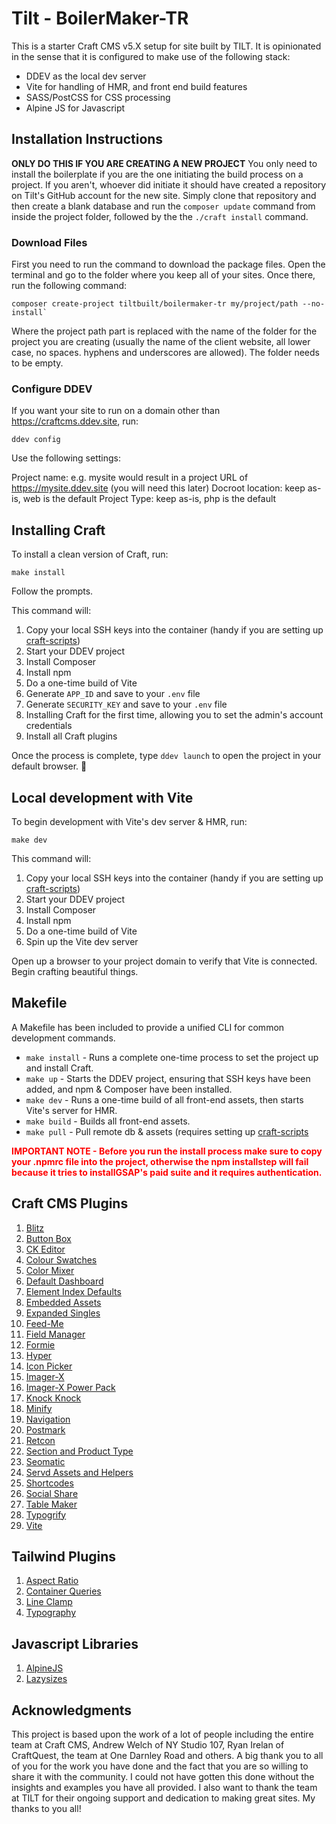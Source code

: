 # Tilt - BoilerMaker-TR 

This is a starter Craft CMS v5.X setup for site built by TILT. It is opinionated in the sense that it is configured to make use of the following stack:
* DDEV as the local dev server
* Vite for handling of HMR, and front end build features
* SASS/PostCSS for CSS processing
* Alpine JS for Javascript

## Installation Instructions

**ONLY DO THIS IF YOU ARE CREATING A NEW PROJECT** You only need to install the boilerplate if you are the one initiating the build process on a project. If you aren't, whoever did initiate it should have created a repository on Tilt's GitHub account for the new site. Simply clone that repository and then create a blank database and run the `composer update` command from inside the project folder, followed by the the `./craft install` command.

### Download Files

First you need to run the command to download the package files. Open the terminal and go to the folder where you keep all of your sites. Once there, run the following command:

```shell
composer create-project tiltbuilt/boilermaker-tr my/project/path --no-install`
```

Where the project path part is replaced with the name of the folder for the project you are creating (usually the name of the client website, all lower case, no spaces. hyphens and underscores are allowed). The folder needs to be empty.

### Configure DDEV

If you want your site to run on a domain other than https://craftcms.ddev.site, run:

```shell
ddev config
```

Use the following settings:

Project name: e.g. mysite would result in a project URL of https://mysite.ddev.site (you will need this later)
Docroot location: keep as-is, web is the default
Project Type: keep as-is, php is the default

## Installing Craft

To install a clean version of Craft, run:

```shell
make install
```

Follow the prompts.

This command will:

1. Copy your local SSH keys into the container (handy if you are setting up [craft-scripts](https://github.com/nystudio107/craft-scripts/))
2. Start your DDEV project
3. Install Composer
4. Install npm
5. Do a one-time build of Vite
6. Generate `APP_ID` and save to your `.env` file
7. Generate `SECURITY_KEY` and save to your `.env` file
8. Installing Craft for the first time, allowing you to set the admin's account credentials
9. Install all Craft plugins

Once the process is complete, type `ddev launch` to open the project in your default browser. 🚀

## Local development with Vite

To begin development with Vite's dev server & HMR, run:

```shell
make dev
```

This command will:

1. Copy your local SSH keys into the container (handy if you are setting up [craft-scripts](https://github.com/nystudio107/craft-scripts/))
2. Start your DDEV project
3. Install Composer
4. Install npm
5. Do a one-time build of Vite
6. Spin up the Vite dev server

Open up a browser to your project domain to verify that Vite is connected. Begin crafting beautiful things. 

## Makefile

A Makefile has been included to provide a unified CLI for common development commands.

- `make install` - Runs a complete one-time process to set the project up and install Craft.
- `make up` - Starts the DDEV project, ensuring that SSH keys have been added, and npm & Composer have been installed.
- `make dev` - Runs a one-time build of all front-end assets, then starts Vite's server for HMR.
- `make build` - Builds all front-end assets.
- `make pull` - Pull remote db & assets (requires setting up [craft-scripts](https://github.com/nystudio107/craft-scripts/)

<span style="color:red">**IMPORTANT NOTE - Before you run the install process make sure to copy your .npmrc file into the project, otherwise the npm installstep will fail because it tries to installGSAP's paid suite and it requires authentication.**</span>


## Craft CMS Plugins

1. [Blitz](https://plugins.craftcms.com/blitz)
1. [Button Box](https://plugins.craftcms.com/buttonbox)
1. [CK Editor](https://plugins.craftcms.com/ckeditor)
1. [Colour Swatches](https://plugins.craftcms.com/colour-swatches)
1. [Color Mixer](https://plugins.craftcms.com/craft-color-mixer)
1. [Default Dashboard](https://plugins.craftcms.com/default-dashboard)
1. [Element Index Defaults](https://plugins.craftcms.com/element-index-defaults)
1. [Embedded Assets](https://plugins.craftcms.com/embeddedassets)
1. [Expanded Singles](https://plugins.craftcms.com/expanded-singles)
1. [Feed-Me](https://plugins.craftcms.com/feed-me)
1. [Field Manager](https://plugins.craftcms.com/field-manager)
1. [Formie](https://plugins.craftcms.com/formie)
1. [Hyper](https://plugins.craftcms.com/hyper)
1. [Icon Picker](https://plugins.craftcms.com/icon-picker)
1. [Imager-X](https://plugins.craftcms.com/imager-x)
1. [Imager-X Power Pack](https://plugins.craftcms.com/imager-x-power-pack)
1. [Knock Knock](https://plugins.craftcms.com/knock-knock)
1. [Minify](https://plugins.craftcms.com/minify)
1. [Navigation](https://plugins.craftcms.com/navigation)
1. [Postmark](https://plugins.craftcms.com/postmark)
1. [Retcon](https://plugins.craftcms.com/retcon)
1. [Section and Product Type](https://plugins.craftcms.com/section-and-product-type)
1. [Seomatic](https://nystudio107.com/docs/seomatic/)
1. [Servd Assets and Helpers](https://github.com/servdhost/craft-asset-storage)
1. [Shortcodes](https://plugins.craftcms.com/shortcodes)
1. [Social Share](https://plugins.craftcms.com/social-share)
1. [Table Maker](https://plugins.craftcms.com/tablemaker)
1. [Typogrify](https://plugins.craftcms.com/typogrify)
1. [Vite](https://github.com/nystudio107/craft-vite)

## Tailwind Plugins

1. [Aspect Ratio](https://github.com/tailwindlabs/tailwindcss-aspect-ratio)
1. [Container Queries](https://github.com/tailwindlabs/tailwindcss-container-queries)
1. [Line Clamp](https://github.com/tailwindlabs/tailwindcss-line-clamp)
1. [Typography](https://github.com/tailwindlabs/tailwindcss-typography)

## Javascript Libraries

1. [AlpineJS](https://alpinejs.dev/)
1. [Lazysizes](https://afarkas.github.io/lazysizes/)

## Acknowledgments

This project is based upon the work of a lot of people including the entire team at Craft CMS, Andrew Welch of NY Studio 107, Ryan Irelan of CraftQuest, the team at One Darnley Road and others. A big thank you to all of you for the work you have done and the fact that you are so willing to share it with the community. I could not have gotten this done without the insights and examples you have all provided. I also want to thank the team at TILT for their ongoing support and dedication to making great sites. My thanks to you all!

